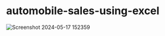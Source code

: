 # automobile-sales-using-excel

![Screenshot 2024-05-17 152359](https://github.com/muralikatta12/automobile-sales-using-excel/assets/124357793/87672a2c-469e-4b00-99d2-dcbd8546d3c8)
